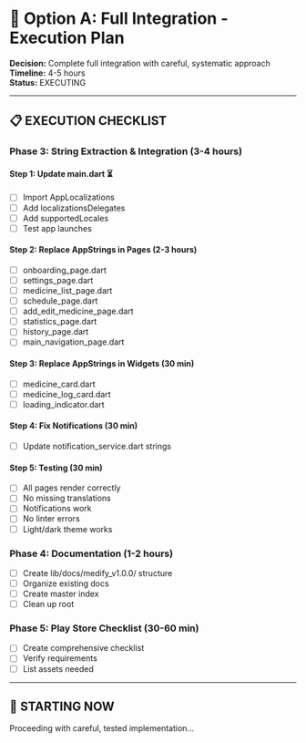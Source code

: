 # 🚀 Option A: Full Integration - Execution Plan

**Decision:** Complete full integration with careful, systematic approach  
**Timeline:** 4-5 hours  
**Status:** EXECUTING

---

## 📋 EXECUTION CHECKLIST

### Phase 3: String Extraction & Integration (3-4 hours)

#### Step 1: Update main.dart ⏳

- [ ] Import AppLocalizations
- [ ] Add localizationsDelegates
- [ ] Add supportedLocales
- [ ] Test app launches

#### Step 2: Replace AppStrings in Pages (2-3 hours)

- [ ] onboarding_page.dart
- [ ] settings_page.dart
- [ ] medicine_list_page.dart
- [ ] schedule_page.dart
- [ ] add_edit_medicine_page.dart
- [ ] statistics_page.dart
- [ ] history_page.dart
- [ ] main_navigation_page.dart

#### Step 3: Replace AppStrings in Widgets (30 min)

- [ ] medicine_card.dart
- [ ] medicine_log_card.dart
- [ ] loading_indicator.dart

#### Step 4: Fix Notifications (30 min)

- [ ] Update notification_service.dart strings

#### Step 5: Testing (30 min)

- [ ] All pages render correctly
- [ ] No missing translations
- [ ] Notifications work
- [ ] No linter errors
- [ ] Light/dark theme works

### Phase 4: Documentation (1-2 hours)

- [ ] Create lib/docs/medify_v1.0.0/ structure
- [ ] Organize existing docs
- [ ] Create master index
- [ ] Clean up root

### Phase 5: Play Store Checklist (30-60 min)

- [ ] Create comprehensive checklist
- [ ] Verify requirements
- [ ] List assets needed

---

## 🎯 STARTING NOW

Proceeding with careful, tested implementation...
